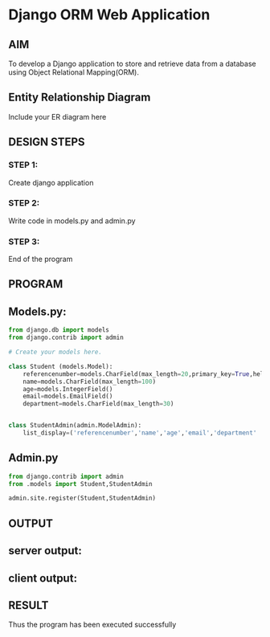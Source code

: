 # Django ORM Web Application

## AIM
To develop a Django application to store and retrieve data from a database using Object Relational Mapping(ORM).

## Entity Relationship Diagram

Include your ER diagram here

## DESIGN STEPS

### STEP 1:

Create django application

### STEP 2:

Write code in models.py and admin.py

### STEP 3:

End of the program


## PROGRAM
## Models.py:
```python
from django.db import models
from django.contrib import admin

# Create your models here.

class Student (models.Model):
    referencenumber=models.CharField(max_length=20,primary_key=True,help_text="reference number")
    name=models.CharField(max_length=100)
    age=models.IntegerField()
    email=models.EmailField()
    department=models.CharField(max_length=30)


class StudentAdmin(admin.ModelAdmin):
    list_display=('referencenumber','name','age','email','department'

```
## Admin.py
```python
from django.contrib import admin
from .models import Student,StudentAdmin

admin.site.register(Student,StudentAdmin)
```
## OUTPUT
## server output:


## client output:



## RESULT
Thus the program has been executed successfully
